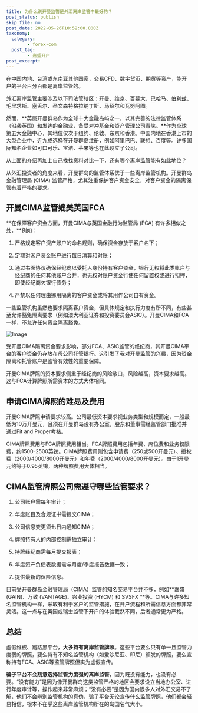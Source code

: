 ```yaml
---
title: 为什么说开曼监管是外汇离岸监管中最好的？
post_status: publish
skip_file: no
post_date: 2022-05-26T10:52:00.000Z
taxonomy:
  category:
        - forex-com
  post_tag:
        - 嘉盛开户
post_excerpt: 
---
```

在中国内地、台湾或东南亚其他国家，交易CFD、数字货币、期货等资产，能开户的平台百分百都是离岸监管的。

外汇离岸监管主要涉及以下司法管辖区：开曼、维京、百慕大、巴哈马、伯利兹、毛里求斯、塞舌尔、圣文森特格拉纳丁斯、马绍尔和瓦努阿图。

然而，**英属开曼群岛作为全球十大金融岛屿之一，以其完善的法律监管体系（沿袭英国）和发达的金融业，备受对冲基金和资产管理公司青睐。**作为全球第五大金融中心，其地位仅次于纽约、伦敦、东京和香港。中国内地在香港上市的大型企业中，近九成选择在开曼群岛注册，例如阿里巴巴、联想、百度等。许多国际知名企业如可口可乐、宝洁、苹果等也在此设立子公司。

从上面的介绍再加上自己找找资料对比一下，还有哪个离岸监管能有如此地位？

从外汇投资者的角度来看，开曼群岛的监管体系优于一些离岸监管机构。开曼群岛金融管理局 (CIMA) 监管严格，尤其注重保护客户资金安全，对客户资金的隔离保管有着严格的要求。

## 开曼CIMA监管媲美英国FCA

**在保障客户资金方面，开曼CIMA与英国金融行为监管局 (FCA) 有许多相似之处，**例如：

1. 严格规定客户资产账户的命名规则，确保资金存放于客户名下；

1. 定期对客户资金账户进行每日清算和对账；

1. 通过书面协议确保经纪商以受托人身份持有客户资金，银行无权将此类账户与经纪商的任何其他账户合并，也无权对账户资金行使任何留置权或进行扣押，即使经纪商欠银行债务；

1. 严禁以任何理由挪用隔离的客户资金或将其用作公司自有资金。

一些监管机构虽然也要求隔离客户资金，但具体规定和执行力度有所不同，有些甚至允许豁免隔离要求（例如澳大利亚证券和投资委员会ASIC）。开曼CIMA和FCA一样，不允许任何资金隔离豁免。

![Image](https://prod-files-secure.s3.us-west-2.amazonaws.com/39ed1227-6d7d-4570-be36-9ccd4a2c4241/bd849744-3fcb-4a37-8312-357962c8f065/image.png?X-Amz-Algorithm=AWS4-HMAC-SHA256&X-Amz-Content-Sha256=UNSIGNED-PAYLOAD&X-Amz-Credential=ASIAZI2LB466WZ7PQTOB%2F20250203%2Fus-west-2%2Fs3%2Faws4_request&X-Amz-Date=20250203T221348Z&X-Amz-Expires=3600&X-Amz-Security-Token=IQoJb3JpZ2luX2VjEAYaCXVzLXdlc3QtMiJHMEUCIQCxueWPNDG%2F%2B9D9VNsVt%2FGsaIfh2DxTEvSry6b2BkedrAIgWOKuWhYP1t9KbyJ%2FZqeHfmJfdci0Sn%2B4PuK8Fw5q%2FIkq%2FwMIHxAAGgw2Mzc0MjMxODM4MDUiDEBd4fManCgsrMlisCrcA3Y6nr61HwIgUNOZ4OgGioQKW8%2B%2BedvWCRCGdXLfYtMZ8TaLELDQrQKxGXd0Ywuo5nQ3WsRGKVCyZ7AOXDP1JW9lpW1H8n2fb16TJBR%2FySYeqCBbGhFWPOakDC9qqAcw82nFdqIe7UPRXGGpFFvEAI93Wn6bJahNmipIs8IoBjrQlBqjJrWLRFoUZb4oTJ%2B5UnTv2%2Bbul25WTGJ5kwAtSnYNp1i5vYLxRkdpOign4l2a58g5%2B%2B5PjiXvlmit%2FglYdt0HE5szufa%2BordbSrdzicViFoa4knQmf1oF73L2snw86UjHx3iir4Px6GXZcortc%2B0C31Ma7LH97LgSbnzG73r24au6GhDI4o6Yc6F8PrLLacr8m19yX5hhfD2X4XCGoUuZ%2BGGV0uE9KQAb5xXfBQUMQW%2B3OngKy3QHTrT0ABxj8Ja3DMsh1mfDMrxSCjBTlebquiD8JOqGOkdr6hOUFHmaWQKNiBU1HizfGi1bf4U2jQjViMDt1YHyB1V3a926oZhvYWLKQ8PgPTbqWYRCdplkUQLL4UAB9gtPKIvPzi4gVzwoXgvwIvT%2F%2B%2BBxW6SrKr0UzWBOgWmKAeKV3zGgnr83%2BAoMvos0B%2B6HiVDD8%2FGnLx21TRM9vU%2B7Zp%2F5MO32hL0GOqUBoxoJkwytxTt4ONhGThlL6rE1%2F%2BoR%2Bta6IFcWdnJftmAlMze4wHZDgN9UKdH9vvQaIpBDuoxtq629EUWfcqcNRf%2FAyK2ft7bv3GmyTkDa3o7W9ah3yn8f6zG%2BAszfYgUStQk%2BZYakTFDIZgr58GpppXJOogkERM7TvWiyT%2Ffg1sv4yn0xfz30f7wgN33P9q6UuRJD2CyVAPSEmdQ65GVEN1OuXbjO&X-Amz-Signature=1f54a8d696c695af8cbbe2a09faf7459c97ad74653ead9e6d98b9f0ac3460cb1&X-Amz-SignedHeaders=host&x-id=GetObject)

受开曼CIMA隔离资金要求影响，部分FCA、ASIC监管的经纪商，其开曼CIMA平台的客户资金仍存放在母公司托管银行。这引发了我对开曼监管的兴趣，因为资金隔离和托管账户是监管有效性的重要保障。

开曼CIMA牌照的资本要求侧重于经纪商的风险敞口，风险越高，资本要求越高。这与FCA计算牌照所需资本的方式大体相同。

## **申请CIMA牌照的难易及费用**

开曼CIMA牌照申请要求较高。公司最低资本要求视业务类型和规模而定，一般最低为10万开曼元，且须在开曼群岛设有办公室，股东和董事需经监管部门批准并通过Fit and Proper考核。

CIMA牌照费用与FCA牌照费用相当。FCA牌照费用包括年费、席位费和业务权限费，约1500-2500英镑。CIMA牌照费用则包含申请费（250或500开曼元）、授权费（2000/4000/8000开曼元）和年费（2000/4000/8000开曼元）。由于1开曼元约等于0.95英镑，两种牌照费用大体相当。

## CIMA监管牌照公司需遵守哪些监管要求？

1. 公司账户需每年审计；

1. 年度账目及合规证书需提交CIMA；

1. 公司信息变更须七日内通知CIMA；

1. 牌照持有人的内部控制需独立审计；

1. 持牌经纪商需每月提交报表；

1. 年度资产负债表数据需与月度/季度报告数据一致；

1. 提供最新的保险信息。

目前受开曼群岛金融管理局（CIMA）监管的知名交易平台并不多，例如**嘉盛 (GAIN)、万致 (VANTAGE)、兴业投资 (HYCM) 和 SVSFX **等。CIMA与许多知名监管机构一样，采取有利于客户的监管措施，在开户流程和所需信息方面都非常灵活。这一点与在英国或瑞士监管下开户的体验截然不同，后者通常更为严格。

## 总结

虚假维权、跑路黑平台，**大多持有离岸监管牌照**。这些平台要么只有单一且监管力度弱的牌照，要么持有不知名监管机构（如爱沙尼亚、印尼）颁发的牌照，要么宣称持有FCA、ASIC等监管牌照但实为虚假宣传。

**骗子平台不会刻意选择监管力度强的离岸监管**，因为既没有能力，也没有必要。“没有能力”是因为像开曼群岛这类监管严格的地区会要求设立当地办公室、进行年度审计等，操作起来非常麻烦；“没有必要”是因为国内很多人对外汇交易不了解，他们不会辨别监管机构的真伪，骗子平台无论宣传什么监管牌照，他们都会轻易相信，根本不在乎这些离岸监管机构所在的岛国名气大小。